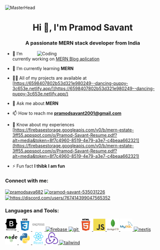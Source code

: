 ![MasterHead](https://img.freepik.com/free-photo/composition-with-html-system-websites_23-2150866295.jpg?w=1380&t=st=1707572628~exp=1707573228~hmac=e07d643256de8791c8bbf7068fd42cc3102c3919d824c33c7479855d532182e8)
<h1 align="center">Hi 👋, I'm Pramod Savant</h1>
<h3 align="center">A passionate MERN stack developer from India</h3>
<img src="https://cdn.dribbble.com/users/1162077/screenshots/3848914/programmer.gif" align="right" alt="Coding" width="400"/>

- 🔭 I’m currently working on [MERN Blog aplication](https://github.com/pammu453/blogs)

- 🌱 I’m currently learning **MERN**

- 👨‍💻 All of my projects are available at [https://6598407802b53d321e980249--dancing-puppy-3c653e.netlify.app/](https://6598407802b53d321e980249--dancing-puppy-3c653e.netlify.app/)

- 💬 Ask me about **MERN**

- 📫 How to reach me **pramodsavant2001@gmail.com**

- 📄 Know about my experiences [https://firebasestorage.googleapis.com/v0/b/mern-estate-3ff55.appspot.com/o/Pramod-Savant-Resume.pdf?alt=media&token=8f7c4960-8519-4e79-a3e7-c4beaa662321](https://firebasestorage.googleapis.com/v0/b/mern-estate-3ff55.appspot.com/o/Pramod-Savant-Resume.pdf?alt=media&token=8f7c4960-8519-4e79-a3e7-c4beaa662321)

- ⚡ Fun fact **I thibk I am fun**

<h3 align="left">Connect with me:</h3>
<p align="left">
<a href="https://twitter.com/pramodsava682" target="blank"><img align="center" src="https://raw.githubusercontent.com/rahuldkjain/github-profile-readme-generator/master/src/images/icons/Social/twitter.svg" alt="pramodsava682" height="30" width="40" /></a>
<a href="https://linkedin.com/in/pramod-savant-535031226" target="blank"><img align="center" src="https://raw.githubusercontent.com/rahuldkjain/github-profile-readme-generator/master/src/images/icons/Social/linked-in-alt.svg" alt="pramod-savant-535031226" height="30" width="40" /></a>
<a href="https://discord.gg/https://discord.com/users/767414399047565352" target="blank"><img align="center" src="https://raw.githubusercontent.com/rahuldkjain/github-profile-readme-generator/master/src/images/icons/Social/discord.svg" alt="https://discord.com/users/767414399047565352" height="30" width="40" /></a>
</p>

<h3 align="left">Languages and Tools:</h3>
<p align="left"> <a href="https://getbootstrap.com" target="_blank" rel="noreferrer"> <img src="https://raw.githubusercontent.com/devicons/devicon/master/icons/bootstrap/bootstrap-plain-wordmark.svg" alt="bootstrap" width="40" height="40"/> </a> <a href="https://www.w3schools.com/css/" target="_blank" rel="noreferrer"> <img src="https://raw.githubusercontent.com/devicons/devicon/master/icons/css3/css3-original-wordmark.svg" alt="css3" width="40" height="40"/> </a> <a href="https://expressjs.com" target="_blank" rel="noreferrer"> <img src="https://raw.githubusercontent.com/devicons/devicon/master/icons/express/express-original-wordmark.svg" alt="express" width="40" height="40"/> </a> <a href="https://firebase.google.com/" target="_blank" rel="noreferrer"> <img src="https://www.vectorlogo.zone/logos/firebase/firebase-icon.svg" alt="firebase" width="40" height="40"/> </a> <a href="https://git-scm.com/" target="_blank" rel="noreferrer"> <img src="https://www.vectorlogo.zone/logos/git-scm/git-scm-icon.svg" alt="git" width="40" height="40"/> </a> <a href="https://www.w3.org/html/" target="_blank" rel="noreferrer"> <img src="https://raw.githubusercontent.com/devicons/devicon/master/icons/html5/html5-original-wordmark.svg" alt="html5" width="40" height="40"/> </a> <a href="https://developer.mozilla.org/en-US/docs/Web/JavaScript" target="_blank" rel="noreferrer"> <img src="https://raw.githubusercontent.com/devicons/devicon/master/icons/javascript/javascript-original.svg" alt="javascript" width="40" height="40"/> </a> <a href="https://www.mongodb.com/" target="_blank" rel="noreferrer"> <img src="https://raw.githubusercontent.com/devicons/devicon/master/icons/mongodb/mongodb-original-wordmark.svg" alt="mongodb" width="40" height="40"/> </a> <a href="https://www.mysql.com/" target="_blank" rel="noreferrer"> <img src="https://raw.githubusercontent.com/devicons/devicon/master/icons/mysql/mysql-original-wordmark.svg" alt="mysql" width="40" height="40"/> </a> <a href="https://nextjs.org/" target="_blank" rel="noreferrer"> <img src="https://cdn.worldvectorlogo.com/logos/nextjs-2.svg" alt="nextjs" width="40" height="40"/> </a> <a href="https://nodejs.org" target="_blank" rel="noreferrer"> <img src="https://raw.githubusercontent.com/devicons/devicon/master/icons/nodejs/nodejs-original-wordmark.svg" alt="nodejs" width="40" height="40"/> </a> <a href="https://www.python.org" target="_blank" rel="noreferrer"> <img src="https://raw.githubusercontent.com/devicons/devicon/master/icons/python/python-original.svg" alt="python" width="40" height="40"/> </a> <a href="https://reactjs.org/" target="_blank" rel="noreferrer"> <img src="https://raw.githubusercontent.com/devicons/devicon/master/icons/react/react-original-wordmark.svg" alt="react" width="40" height="40"/> </a> <a href="https://redux.js.org" target="_blank" rel="noreferrer"> <img src="https://raw.githubusercontent.com/devicons/devicon/master/icons/redux/redux-original.svg" alt="redux" width="40" height="40"/> </a> <a href="https://tailwindcss.com/" target="_blank" rel="noreferrer"> <img src="https://www.vectorlogo.zone/logos/tailwindcss/tailwindcss-icon.svg" alt="tailwind" width="40" height="40"/> </a> </p>
